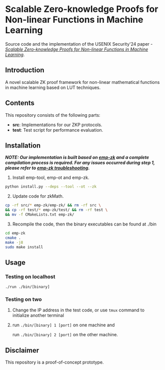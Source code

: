 # Scalable Zero-knowledge Proofs for Non-linear Functions in Machine Learning
Source code and the implementation of the USENIX Security'24 paper - [_Scalable Zero-knowledge Proofs for Non-linear Functions in Machine Learning_](https://www.usenix.org/conference/usenixsecurity24/presentation/hao-meng-scalable).

## Introduction
A novel scalable ZK proof framework for non-linear mathematical functions in machine learning based on LUT techniques.

## Contents
This repository consists of the following parts:
- __src__: Implementations for our ZKP protocols.
- __test__: Test script for performance evaluation.

## Installation
***NOTE: Our implementation is built based on [emp-zk](https://github.com/emp-toolkit/emp-zk) and a complete compilation process is required.
For any issues occurred during step 1, please refer to [emp-zk troubleshooting](https://github.com/emp-toolkit/emp-zk/issues).***

1. Install emp-tool, emp-ot and emp-zk.

```bash
python install.py --deps --tool --ot --zk
```

2. Update code for zkMath.

```bash
cp -rf src/* emp-zk/emp-zk/ && rm -rf src \
&& cp -rf test/* emp-zk/test/ && rm -rf test \
&& mv -f CMakeLists.txt emp-zk/
```

3. Recompile the code, then the binary executables can be found at ./bin

```bash
cd emp-zk
cmake .
make -j8
sudo make install
```

## Usage
### Testing on localhost

`./run ./bin/[binary]`

### Testing on two

1. Change the IP address in the test code, or use `tmux` command to initialize another terminal

2. run `./bin/[binary] 1 [port]` on one machine and

   run `./bin/[binary] 2 [port]` on the other machine.

## Disclaimer
This repository is a proof-of-concept prototype.
